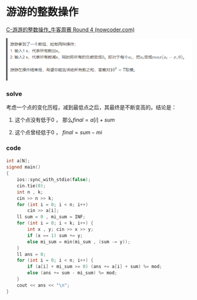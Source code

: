 # 游游的整数操作

[C-游游的整数操作_牛客周赛 Round 4 (nowcoder.com)](https://ac.nowcoder.com/acm/contest/61571/C)

![image-20230812012004787](image-20230812012004787.png)

### solve

考虑一个点的变化历程，减到最低点之后，其最终是不断变高的。结论是：

1. 这个点没有低于0 ， 那么$final = a[i] + sum$

2. 这个点曾经低于0 ， $final = sum - mi$



### code

```cpp
int a[N];
signed main()
{
	ios::sync_with_stdio(false);
	cin.tie(0);
	int n , k;
	cin >> n >> k;
	for (int i = 0; i < n; i++)
		cin >> a[i];
	ll sum = 0 , mi_sum = INF;
	for (int i = 0; i < k; i++) {
		int x , y; cin >> x >> y;
		if (x == 1) sum += y;
		else mi_sum = min(mi_sum , (sum -= y));
	}
	ll ans = 0;
	for (int i = 0; i < n; i++) {
		if (a[i] + mi_sum >= 0) (ans += a[i] + sum) %= mod;
		else (ans += sum - mi_sum) %= mod;
	}
	cout << ans << "\n";
}
```

